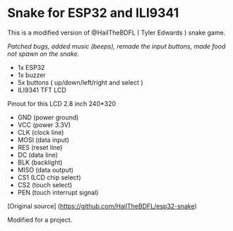 # Snake for ESP32 and ILI9341

This is a modified version of @HailTheBDFL ( Tyler Edwards ) snake game.

 _Patched bugs, added music (beeps), remade the input buttons, made food not spawn on the snake._ 

- 1x ESP32
- 1x buzzer
- 5x buttons ( up/down/left/right and select )
- ILI9341 TFT LCD

Pinout for this LCD 2.8 inch 240*320 
- GND (power ground)
- VCC (power 3.3V)
- CLK (clock line)
- MOSI (data input)
- RES (reset line)
- DC (data line)
- BLK (backlight)
- MISO (data output)
- CS1 (LCD chip select)
- CS2 (touch select)
- PEN (touch interrupt signal)

[Original source] (https://github.com/HailTheBDFL/esp32-snake)

Modified for a project.
